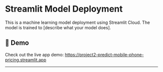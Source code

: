 # Streamlit Model Deployment

This is a machine learning model deployment using Streamlit Cloud. The model is trained to [describe what your model does].

## 🚀 Demo  
Check out the live app demo: https://project2-predict-mobile-phone-pricing.streamlit.app

---
